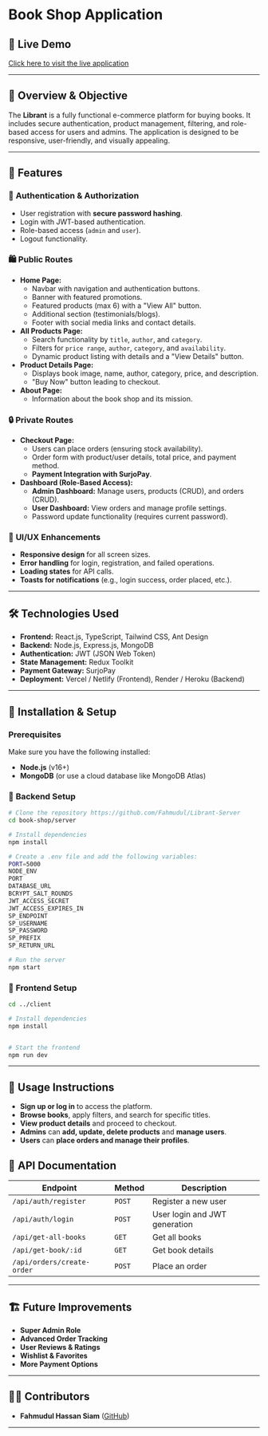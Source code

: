 # Book Shop Application

## 🚀 Live Demo

[Click here to visit the live application](https://book-bliss-alpha.vercel.app)

---

## 📌 Overview & Objective

The **Librant** is a fully functional e-commerce platform for buying books. It includes secure authentication, product management, filtering, and role-based access for users and admins. The application is designed to be responsive, user-friendly, and visually appealing.

---

## 🎯 Features

### 🔐 **Authentication & Authorization**

- User registration with **secure password hashing**.
- Login with JWT-based authentication.
- Role-based access (`admin` and `user`).
- Logout functionality.

### 🛍 **Public Routes**

- **Home Page:**
  - Navbar with navigation and authentication buttons.
  - Banner with featured promotions.
  - Featured products (max 6) with a "View All" button.
  - Additional section (testimonials/blogs).
  - Footer with social media links and contact details.
- **All Products Page:**
  - Search functionality by `title`, `author`, and `category`.
  - Filters for `price range`, `author`, `category`, and `availability`.
  - Dynamic product listing with details and a "View Details" button.
- **Product Details Page:**
  - Displays book image, name, author, category, price, and description.
  - "Buy Now" button leading to checkout.
- **About Page:**
  - Information about the book shop and its mission.

### 🔒 **Private Routes**

- **Checkout Page:**
  - Users can place orders (ensuring stock availability).
  - Order form with product/user details, total price, and payment method.
  - **Payment Integration with SurjoPay**.
- **Dashboard (Role-Based Access):**
  - **Admin Dashboard:** Manage users, products (CRUD), and orders (CRUD).
  - **User Dashboard:** View orders and manage profile settings.
  - Password update functionality (requires current password).

### 🎨 **UI/UX Enhancements**

- **Responsive design** for all screen sizes.
- **Error handling** for login, registration, and failed operations.
- **Loading states** for API calls.
- **Toasts for notifications** (e.g., login success, order placed, etc.).

---

## 🛠️ Technologies Used

- **Frontend:** React.js, TypeScript, Tailwind CSS, Ant Design
- **Backend:** Node.js, Express.js, MongoDB
- **Authentication:** JWT (JSON Web Token)
- **State Management:** Redux Toolkit
- **Payment Gateway:** SurjoPay
- **Deployment:** Vercel / Netlify (Frontend), Render / Heroku (Backend)

---

## 📖 Installation & Setup

### Prerequisites

Make sure you have the following installed:

- **Node.js** (v16+)
- **MongoDB** (or use a cloud database like MongoDB Atlas)

### 🔧 **Backend Setup**

```bash
# Clone the repository https://github.com/Fahmudul/Librant-Server
cd book-shop/server

# Install dependencies
npm install

# Create a .env file and add the following variables:
PORT=5000
NODE_ENV
PORT
DATABASE_URL
BCRYPT_SALT_ROUNDS
JWT_ACCESS_SECRET
JWT_ACCESS_EXPIRES_IN
SP_ENDPOINT
SP_USERNAME
SP_PASSWORD
SP_PREFIX
SP_RETURN_URL

# Run the server
npm start
```

### 🎨 **Frontend Setup**

```bash
cd ../client

# Install dependencies
npm install


# Start the frontend
npm run dev
```

---

## 📌 Usage Instructions

- **Sign up or log in** to access the platform.
- **Browse books**, apply filters, and search for specific titles.
- **View product details** and proceed to checkout.
- **Admins** can **add, update, delete products** and **manage users**.
- **Users** can **place orders and manage their profiles**.

## 🔗 API Documentation

| Endpoint                   | Method | Description                   |
| -------------------------- | ------ | ----------------------------- |
| `/api/auth/register`       | `POST` | Register a new user           |
| `/api/auth/login`          | `POST` | User login and JWT generation |
| `/api/get-all-books`       | `GET`  | Get all books                 |
| `/api/get-book/:id`        | `GET`  | Get book details              |
| `/api/orders/create-order` | `POST` | Place an order                |

---

## 🏗️ Future Improvements

- **Super Admin Role**
- **Advanced Order Tracking**
- **User Reviews & Ratings**
- **Wishlist & Favorites**
- **More Payment Options**

---

## 👨‍💻 Contributors

- **Fahmudul Hassan Siam** ([GitHub](https://github.com/Fahmudul))

---
